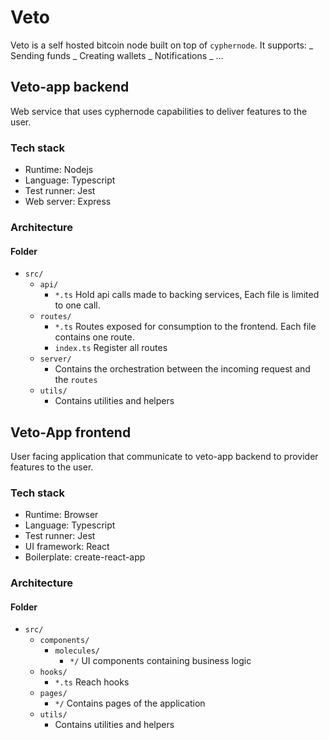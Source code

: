# Veto

Veto is a self hosted bitcoin node built on top of `cyphernode`.
It supports:
_ Sending funds
_ Creating wallets
_ Notifications
_ ...

## Veto-app backend

Web service that uses cyphernode capabilities to deliver features to the user.

### Tech stack

- Runtime: Nodejs
- Language: Typescript
- Test runner: Jest
- Web server: Express

### Architecture

#### Folder

- `src/`
  - `api/`
    - `*.ts` Hold api calls made to backing services, Each file is limited to one call.
  - `routes/`
    - `*.ts` Routes exposed for consumption to the frontend. Each file contains one route.
    - `index.ts` Register all routes
  - `server/`
    - Contains the orchestration between the incoming request and the `routes`
  - `utils/`
    - Contains utilities and helpers

## Veto-App frontend

User facing application that communicate to veto-app backend to provider features to the user.

### Tech stack

- Runtime: Browser
- Language: Typescript
- Test runner: Jest
- UI framework: React
- Boilerplate: create-react-app

### Architecture

#### Folder

- `src/`
  - `components/`
    - `molecules/`
      - `*/` UI components containing business logic
  - `hooks/`
    - `*.ts` Reach hooks
  - `pages/`
    - `*/` Contains pages of the application
  - `utils/`
    - Contains utilities and helpers

